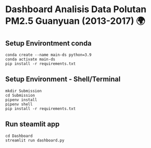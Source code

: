 # Dashboard Analisis Data Polutan PM2.5 Guanyuan (2013-2017) 🌍
## Setup Environtment conda
```
conda create --name main-ds python=3.9
conda activate main-ds
pip install -r requirements.txt
```
## Setup Environment - Shell/Terminal
```  
mkdir Submission
cd Submission
pipenv install
pipenv shell
pip install -r requirements.txt
```
## Run steamlit app
```
cd Dashboard
streamlit run dashboard.py
```